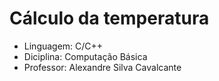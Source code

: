 # Cálculo da temperatura

- Linguagem: C/C++
- Diciplina: Computação Básica
- Professor: Alexandre Silva Cavalcante
